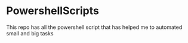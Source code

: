 # PowershellScripts
This repo has all the powershell script that has helped me to automated small and big tasks
